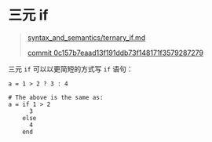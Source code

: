 # 三元 if

> [syntax_and_semantics/ternary_if.md][ternary_if]
>
> [commit 0c157b7eaad13f191ddb73f148171f3579287279][commit]

[ternary_if]: https://github.com/crystal-lang/crystal-book/blob/master/syntax_and_semantics/ternary_if.md
[commit]: https://github.com/crystal-lang/crystal-book/commit/0c157b7eaad13f191ddb73f148171f3579287279

三元 `if` 可以以更简短的方式写 `if` 语句：

```crystal
a = 1 > 2 ? 3 : 4

# The above is the same as:
a = if 1 > 2
      3
    else
      4
    end
```
